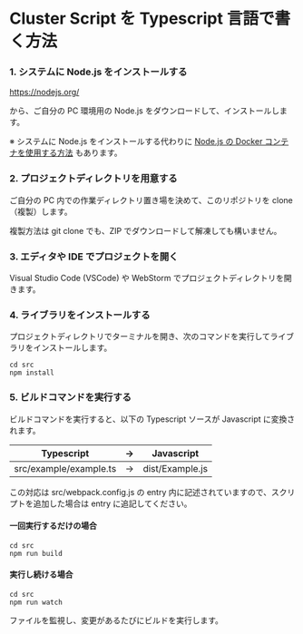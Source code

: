 # Cluster Script を Typescript 言語で書く方法

### 1. システムに Node.js をインストールする

https://nodejs.org/

から、ご自分の PC 環境用の Node.js をダウンロードして、インストールします。

※ システムに Node.js をインストールする代わりに
[Node.js の Docker コンテナを使用する方法](./docker.md)
もあります。


### 2. プロジェクトディレクトリを用意する

ご自分の PC 内での作業ディレクトリ置き場を決めて、このリポジトリを clone（複製）します。

複製方法は git clone でも、ZIP でダウンロードして解凍しても構いません。


### 3. エディタや IDE でプロジェクトを開く

Visual Studio Code (VSCode) や WebStorm でプロジェクトディレクトリを開きます。


### 4. ライブラリをインストールする

プロジェクトディレクトリでターミナルを開き、次のコマンドを実行してライブラリをインストールします。

```shell
cd src
npm install
```

### 5. ビルドコマンドを実行する

ビルドコマンドを実行すると、以下の Typescript ソースが Javascript に変換されます。

| Typescript             | → | Javascript      |
|------------------------|---|-----------------|
| src/example/example.ts | → | dist/Example.js |

この対応は src/webpack.config.js の entry 内に記述されていますので、スクリプトを追加した場合は entry に追記してください。

#### 一回実行するだけの場合

```shell
cd src
npm run build
```

#### 実行し続ける場合

```shell
cd src
npm run watch
```

ファイルを監視し、変更があるたびにビルドを実行します。


